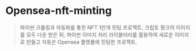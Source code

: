 # Opensea-nft-minting

> 파이썬 크롤링과 자동화를 통한 NFT 1만개 민팅 프로젝트, 크립토 펑크의 이미지를 모두 다운 받은 뒤, 파이썬 이미지 처리 라이블러리를 활용하여 새로운 이미지로 만들고 자동은 Opensea 플랫폼에 민팅한 프로젝트.
